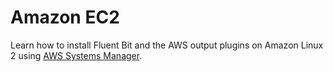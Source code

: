 # Amazon EC2

Learn how to install Fluent Bit and the AWS output plugins on Amazon Linux 2 using
[AWS Systems Manager](https://github.com/aws/aws-for-fluent-bit/tree/master/examples/fluent-bit/systems-manager-ec2).
